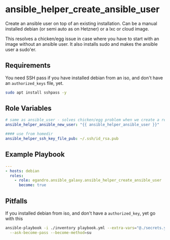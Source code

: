 ansible_helper_create_ansible_user
=========

Create an ansible user on top of an existing installation. Can be a manual installed debian (or semi auto as on Hetzner) or a lxc or cloud image.

This resolves a chicken/egg issue in case where you have to start with an image without an ansible user. It also installs sudo and makes the ansible user a sudo'er.

Requirements
------------

You need SSH pass if you have installed debian from an iso, and don't have an `authorized_keys` file, yet.

```bash
sudo apt install sshpass -y
```

Role Variables
--------------

```yml
# same as ansible_user - solves chicken/egg problem when we create a remote user
ansible_helper_ansible_new_user: "{{ ansible_helper_ansible_user }}"

#### use from homedir
ansible_helper_ssh_key_file_pub: ~/.ssh/id_rsa.pub
```

Example Playbook
----------------

```yml
---
- hosts: debian
  roles:
    - role: egandro.ansible_galaxy.ansible_helper_create_ansible_user
      become: true
```

Pitfalls
------------------

If you installed debian from iso, and don't have a `authorized_key`, yet go with this

```bash
ansible-playbook -i ./inventory playbook.yml --extra-vars="@./secrets.yml" \
  --ask-become-pass --become-method=su
```
